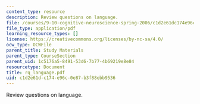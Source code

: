 ```yaml
---
content_type: resource
description: Review questions on language.
file: /courses/9-10-cognitive-neuroscience-spring-2006/c1d2e61dc174e96c0e87b3f88ebb9536_rq_language.pdf
file_type: application/pdf
learning_resource_types: []
license: https://creativecommons.org/licenses/by-nc-sa/4.0/
ocw_type: OCWFile
parent_title: Study Materials
parent_type: CourseSection
parent_uid: 1c5176a5-8491-53d6-7b77-4b69219e8e84
resourcetype: Document
title: rq_language.pdf
uid: c1d2e61d-c174-e96c-0e87-b3f88ebb9536
---
```

Review questions on language.